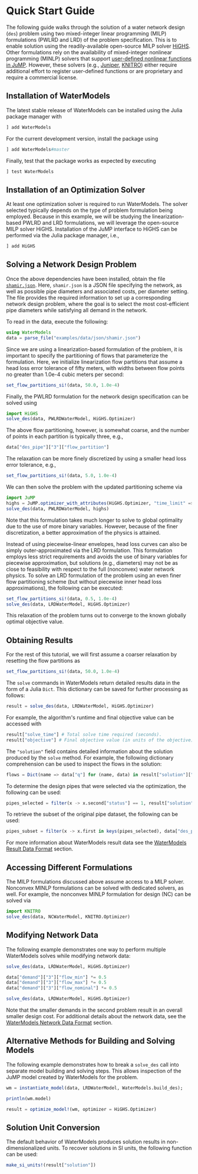 # Quick Start Guide
The following guide walks through the solution of a water network design (`des`) problem using two mixed-integer linear programming (MILP) formulations (PWLRD and LRD) of the problem specification.
This is to enable solution using the readily-available open-source MILP solver [HiGHS](https://github.com/jump-dev/HiGHS.jl).
Other formulations rely on the availability of mixed-integer nonlinear programming (MINLP) solvers that support [user-defined nonlinear functions in JuMP](http://www.juliaopt.org/JuMP.jl/dev/nlp/#User-defined-Functions-1).
However, these solvers (e.g., [Juniper](https://github.com/lanl-ansi/Juniper.jl), [KNITRO](https://github.com/JuliaOpt/KNITRO.jl)) either require additional effort to register user-defined functions or are proprietary and require a commercial license.

## Installation of WaterModels
The latest stable release of WaterModels can be installed using the Julia package manager with
```julia
] add WaterModels
```

For the current development version, install the package using
```julia
] add WaterModels#master
```

Finally, test that the package works as expected by executing
```julia
] test WaterModels
```

## Installation of an Optimization Solver
At least one optimization solver is required to run WaterModels.
The solver selected typically depends on the type of problem formulation being employed. Because in this example, we will be studying the linearization-based PWLRD and LRD formulations, we will leverage the open-source MILP solver HiGHS.
Installation of the JuMP interface to HiGHS can be performed via the Julia package manager, i.e.,
```julia
] add HiGHS
```

## Solving a Network Design Problem
Once the above dependencies have been installed, obtain the file [`shamir.json`](https://raw.githubusercontent.com/lanl-ansi/WaterModels.jl/master/examples/data/json/shamir.json).
Here, `shamir.json` is a JSON file specifying the network, as well as possible pipe diameters and associated costs, per diameter setting.
The file provides the required information to set up a corresponding network design problem, where the goal is to select the most cost-efficient pipe diameters while satisfying all demand in the network.

To read in the data, execute the following:
```julia
using WaterModels
data = parse_file("examples/data/json/shamir.json")
```

Since we are using a linearization-based formulation of the problem, it is important to specify the partitioning of flows that parameterize the formulation.
Here, we initialize linearization flow partitions that assume a head loss error tolerance of fifty meters, with widths between flow points no greater than 1.0e-4 cubic meters per second:
```julia
set_flow_partitions_si!(data, 50.0, 1.0e-4)
```

Finally, the PWLRD formulation for the network design specification can be solved using
```julia
import HiGHS
solve_des(data, PWLRDWaterModel, HiGHS.Optimizer)
```

The above flow partitioning, however, is somewhat coarse, and the number of points in each partition is typically three, e.g.,
```julia
data["des_pipe"]["3"]["flow_partition"]
```

The relaxation can be more finely discretized by using a smaller head loss error tolerance, e.g.,
```julia
set_flow_partitions_si!(data, 5.0, 1.0e-4)
```

We can then solve the problem with the updated partitioning scheme via
```julia
import JuMP
highs = JuMP.optimizer_with_attributes(HiGHS.Optimizer, "time_limit" => 30.0)
solve_des(data, PWLRDWaterModel, highs)
```

Note that this formulation takes much longer to solve to global optimality due to the use of more binary variables.
However, because of the finer discretization, a better approximation of the physics is attained.

Instead of using piecewise-linear envelopes, head loss curves can also be simply outer-approximated via the LRD formulation.
This formulation employs less strict requirements and avoids the use of binary variables for piecewise approximation, but solutions (e.g., diameters) may not be as close to feasibility with respect to the full (nonconvex) water network physics.
To solve an LRD formulation of the problem using an even finer flow partitioning scheme (but without piecewise inner head loss approximations), the following can be executed:
```julia
set_flow_partitions_si!(data, 0.5, 1.0e-4)
solve_des(data, LRDWaterModel, HiGHS.Optimizer)
```

This relaxation of the problem turns out to converge to the known globally optimal objective value.

## Obtaining Results
For the rest of this tutorial, we will first assume a coarser relaxation by resetting the flow partitions as
```julia
set_flow_partitions_si!(data, 50.0, 1.0e-4)
```

The `solve` commands in WaterModels return detailed results data in the form of a Julia `Dict`.
This dictionary can be saved for further processing as follows:
```julia
result = solve_des(data, LRDWaterModel, HiGHS.Optimizer)
```

For example, the algorithm's runtime and final objective value can be accessed with
```julia
result["solve_time"] # Total solve time required (seconds).
result["objective"] # Final objective value (in units of the objective).
```

The `"solution"` field contains detailed information about the solution produced by the `solve` method.
For example, the following dictionary comprehension can be used to inspect the flows in the solution:
```julia
flows = Dict(name => data["q"] for (name, data) in result["solution"]["des_pipe"])
```

To determine the design pipes that were selected via the optimization, the following can be used:
```julia
pipes_selected = filter(x -> x.second["status"] == 1, result["solution"]["des_pipe"])
```

To retrieve the subset of the original pipe dataset, the following can be used:
```julia
pipes_subset = filter(x -> x.first in keys(pipes_selected), data["des_pipe"])
```

For more information about WaterModels result data see the [WaterModels Result Data Format](@ref) section.

## Accessing Different Formulations
The MILP formulations discussed above assume access to a MILP solver.
Nonconvex MINLP formulations can be solved with dedicated solvers, as well.
For example, the nonconvex MINLP formulation for design (NC) can be solved via

```julia
import KNITRO
solve_des(data, NCWaterModel, KNITRO.Optimizer)
```

## Modifying Network Data
The following example demonstrates one way to perform multiple WaterModels solves while modifying network data:
```julia
solve_des(data, LRDWaterModel, HiGHS.Optimizer)

data["demand"]["3"]["flow_min"] *= 0.5
data["demand"]["3"]["flow_max"] *= 0.5
data["demand"]["3"]["flow_nominal"] *= 0.5

solve_des(data, LRDWaterModel, HiGHS.Optimizer)
```

Note that the smaller demands in the second problem result in an overall smaller design cost.
For additional details about the network data, see the [WaterModels Network Data Format](@ref) section.

## Alternative Methods for Building and Solving Models
The following example demonstrates how to break a `solve_des` call into separate model building and solving steps.
This allows inspection of the JuMP model created by WaterModels for the problem.
```julia
wm = instantiate_model(data, LRDWaterModel, WaterModels.build_des);

println(wm.model)

result = optimize_model!(wm, optimizer = HiGHS.Optimizer)
```

## Solution Unit Conversion
The default behavior of WaterModels produces solution results in non-dimensionalized units.
To recover solutions in SI units, the following function can be used:
```julia
make_si_units!(result["solution"])
```